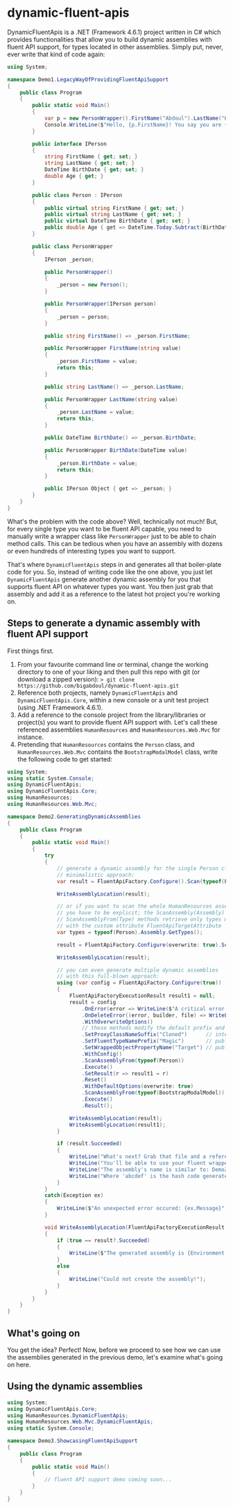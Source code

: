 # dynamic-fluent-apis

DynamicFluentApis is a .NET (Framework 4.6.1) project written in C# which provides functionalities that allow you to build dynamic assemblies with fluent API support, for types located in other assemblies. Simply put, never, ever write that kind of code again:

```C#
using System;

namespace Demo1.LegacyWayOfProvidingFluentApiSupport
{
    public class Program
    {
        public static void Main()
        {
            var p = new PersonWrapper().FirstName("Abdoul").LastName("Kaba").BirthDate(new DateTime(1990,7,29)).Object;
            Console.WriteLine($"Hello, {p.FirstName}! You say you are {p.Age} and your last name is {p.LastName}, right?");
        }

        public interface IPerson
        {
            string FirstName { get; set; }
            string LastName { get; set; }
            DateTime BirthDate { get; set; }
            double Age { get; }
        }

        public class Person : IPerson
        {
            public virtual string FirstName { get; set; }
            public virtual string LastName { get; set; }
            public virtual DateTime BirthDate { get; set; }
            public double Age { get => DateTime.Today.Subtract(BirthDate).TotalDays / 365; }
        }

        public class PersonWrapper
        {
            IPerson _person;

            public PersonWrapper()
            {
                _person = new Person();
            }

            public PersonWrapper(IPerson person)
            {
                _person = person;
            }

            public string FirstName() => _person.FirstName;

            public PersonWrapper FirstName(string value)
            {
                _person.FirstName = value;
                return this;
            }

            public string LastName() => _person.LastName;

            public PersonWrapper LastName(string value)
            {
                _person.LastName = value;
                return this;
            }

            public DateTime BirthDate() => _person.BirthDate;

            public PersonWrapper BirthDate(DateTime value)
            {
                _person.BirthDate = value;
                return this;
            }

            public IPerson Object { get => _person; }
        }
    }
}
```

What's the problem with the code above? Well, technically not much! But, for every single type you want to be fluent API capable, you need to manually write a wrapper class like `PersonWrapper` just to be able to chain method calls. This can be tedious when you have an assembly with dozens or even hundreds of interesting types you want to support.

That's where `DynamicFluentApis` steps in and generates all that boiler-plate code for you. So, instead of writing code like the one above, you just let `DynamicFluentApis` generate another dynamic assembly for you that supports fluent API on whatever types you want. You then just grab that assembly and add it as a reference to the latest hot project you're working on.

## Steps to generate a dynamic assembly with fluent API support

First things first.

1. From your favourite command line or terminal, change the working directory to one of your liking and then pull this repo with git (or download a zipped version): `> git clone https://github.com/bigabdoul/dynamic-fluent-apis.git`
2. Reference both projects, namely `DynamicFluentApis` and `DynamicFluentApis.Core`, within a new console or a unit test project (using .NET Framework 4.6.1).
3. Add a reference to the console project from the library/libraries or project(s) you want to provide fluent API support with. Let's call these referenced assemblies `HumanResources` and `HumanResources.Web.Mvc` for instance.
4. Pretending that `HumanResources` contains the `Person` class, and `HumanResources.Web.Mvc` contains the `BootstrapModalModel` class, write the following code to get started:

```C#
using System;
using static System.Console;
using DynamicFluentApis;
using DynamicFluentApis.Core;
using HumanResources;
using HumanResources.Web.Mvc;

namespace Demo2.GeneratingDynamicAssemblies
{
    public class Program
    {
        public static void Main()
        {
            try
            {
                // generate a dynamic assembly for the single Person class (very unlikely)
                // minimalistic approach:
                var result = FluentApiFactory.Configure().Scan(typeof(Person)).Execute().Release().Result();

                WriteAssemblyLocation(result);

                // or if you want to scan the whole HumanResources assembly
                // you have to be explicit; the ScanAssembly(Assembly) and
                // ScanAssemblyFrom(Type) methods retrieve only types marked
                // with the custom attribute FluentApiTargetAttribute
                var types = typeof(Person).Assembly.GetTypes();

                result = FluentApiFactory.Configure(overwrite: true).Scan(types).Execute.Release().Result();

                WriteAssemblyLocation(result);

                // you can even generate multiple dynamic assemblies
                // with this full-blown approach:
                using (var config = FluentApiFactory.Configure(true))
                {
                    FluentApiFactoryExecutionResult result1 = null;
                    result = config
                        .OnError(error => WriteLine($"A critical error occured: {error}"))
                        .OnDeleteError((error, builder, file) => WriteLine($"Could not delete the file '{file}'. Reason for failure: {error.Message}"))
                        .WithOverwriteOptions()
                        // these methods modify the default prefix and suffix values
                        .SetProxyClassNameSuffix("Cloned")      // internal sealed class PersonCloned : IPerson {...} (public interface IPerson {...} is dynamically created)
                        .SetFluentTypeNamePrefix("Magic")       // public class MagicPerson {...}
                        .SetWrappedObjectPropertyName("Target") // public class MagicPerson { ... public virtual IPerson Target { get; } }
                        .WithConfig()
                        .ScanAssemblyFrom(typeof(Person))
                        .Execute()
                        .SetResult(r => result1 = r)
                        .Reset()
                        .WithDefaultOptions(overwrite: true)            // default options use 'Proxy' suffix, and 'Fluent' prefix
                        .ScanAssemblyFrom(typeof(BootstrapModalModel))  // public class FluentBootstrapModalModel {...}
                        .Execute()
                        .Result();

                    WriteAssemblyLocation(result);
                    WriteAssemblyLocation(result1);
                }

                if (result.Succeeded)
                {
                    WriteLine("What's next? Grab that file and a reference to it in your project.");
                    WriteLine("You'll be able to use your fluent wrapper as shown in the next demo.");
                    WriteLine("The assembly's name is similar to: Demo2.DynamicFluentApis.abcdef.dll");
                    WriteLine("Where 'abcdef' is the hash code generated for the assembly.");
                }
            }
            catch(Exception ex)
            {
                WriteLine($"An unexpected error occured: {ex.Message}");
            }

            void WriteAssemblyLocation(FluentApiFactoryExecutionResult result)
            {
                if (true == result?.Succeeded)
                {
                    WriteLine($"The generated assembly is {Environment.CurrentDirectory}\\{result.FileName}!");
                }
                else
                {
                    WriteLine("Could not create the assembly!");
                }
            }
        }
    }
}
```

## What's going on

You get the idea? Perfect! Now, before we proceed to see how we can use the assemblies generated in the previous demo, let's examine what's going on here.

## Using the dynamic assemblies

```C#
using System;
using DynamicFluentApis.Core;
using HumanResources.DynamicFluentApis;
using HumanResources.Web.Mvc.DynamicFluentApis;
using static System.Console;

namespace Demo3.ShowcasingFluentApiSupport
{
    public class Program
    {
        public static void Main()
        {
            // fluent API support demo coming soon...
        }
    }
}
```
